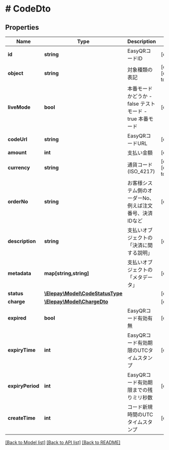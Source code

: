 # # CodeDto

## Properties

Name | Type | Description | Notes
------------ | ------------- | ------------- | -------------
**id** | **string** | EasyQRコードID | [optional] 
**object** | **string** | 対象種類の表記 | [optional] [default to 'code']
**liveMode** | **bool** | 本番モードかどうか - false テストモード - true 本番モード | [optional] 
**codeUrl** | **string** | EasyQRコードURL | [optional] 
**amount** | **int** | 支払い金額 | [optional] 
**currency** | **string** | 通貨コード (ISO_4217) | [optional] [default to 'JPY']
**orderNo** | **string** | お客様システム側のオーダーNo、例えば注文番号、決済IDなど | [optional] 
**description** | **string** | 支払いオブジェクトの「決済に関する説明」 | [optional] 
**metadata** | **map[string,string]** | 支払いオブジェクトの「メタデータ」 | [optional] 
**status** | [**\Elepay\Model\CodeStatusType**](CodeStatusType.md) |  | [optional] 
**charge** | [**\Elepay\Model\ChargeDto**](ChargeDto.md) |  | [optional] 
**expired** | **bool** | EasyQRコード有効有無 | [optional] 
**expiryTime** | **int** | EasyQRコード有効期限のUTCタイムスタンプ | [optional] 
**expiryPeriod** | **int** | EasyQRコード有効期限までの残りミリ秒数 | [optional] 
**createTime** | **int** | コード新規時間のUTCタイムスタンプ | [optional] 

[[Back to Model list]](../../README.md#documentation-for-models) [[Back to API list]](../../README.md#documentation-for-api-endpoints) [[Back to README]](../../README.md)


